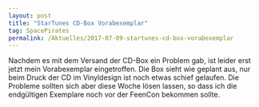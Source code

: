 ```yaml
---
layout: post
title: "StarTunes CD-Box Vorabexemplar"
tag: SpacePirates
permalink: /Aktuelles/2017-07-09-startunes-cd-box-vorabexemplar
---
```




Nachdem es mit dem Versand der CD-Box ein Problem gab, ist leider erst jetzt mein Vorabexemplar eingetroffen. Die Box sieht wie geplant aus, nur beim Druck der CD im Vinyldesign ist noch etwas schief gelaufen. Die Probleme sollten sich aber diese Woche lösen lassen, so dass ich die endgültigen Exemplare noch vor der FeenCon bekommen sollte.
